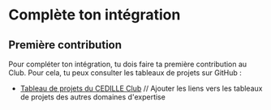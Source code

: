 # Complète ton intégration

## Première contribution

Pour compléter ton intégration, tu dois faire ta première contribution au
Club. Pour cela, tu peux consulter les tableaux de projets sur GitHub :

- [Tableau de projets du CEDILLE Club](https://github.com/orgs/ClubCedille/projects/3)
// Ajouter les liens vers les tableaux de projets des autres domaines d'expertise